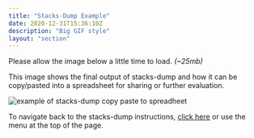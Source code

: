 ```yaml
---
title: "Stacks-Dump Example"
date: 2020-12-31T15:36:10Z
description: "Big GIF style"
layout: "section"
---
```


Please allow the image below a little time to load. *(~25mb)*

This image shows the final output of stacks-dump and how it can be copy/pasted into a spreadsheet for sharing or further evaluation.

![example of stacks-dump copy paste to spreadheet](/img/stacks-dump.gif)

To navigate back to the stacks-dump instructions, [click here](/stx-mining/stacks-dump) or use the menu at the top of the page.
